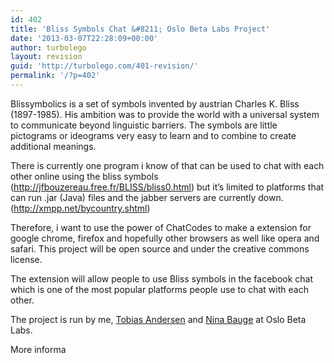 ```yaml
---
id: 402
title: 'Bliss Symbols Chat &#8211; Oslo Beta Labs Project'
date: '2013-03-07T22:28:09+00:00'
author: turbolego
layout: revision
guid: 'http://turbolego.com/401-revision/'
permalink: '/?p=402'
---
```


Blissymbolics is a set of symbols invented by austrian Charles K. Bliss (1897-1985). His ambition was to provide the world with a universal system to communicate beyond linguistic barriers. The symbols are little pictograms or ideograms very easy to learn and to combine to create additional meanings.

There is currently one program i know of that can be used to chat with each other online using the bliss symbols (http://jfbouzereau.free.fr/BLISS/bliss0.html) but it’s limited to platforms that can run .jar (Java) files and the jabber servers are currently down. (http://xmpp.net/bycountry.shtml)

Therefore, i want to use the power of ChatCodes to make a extension for google chrome, firefox and hopefully other browsers as well like opera and safari. This project will be open source and under the creative commons license.

The extension will allow people to use Bliss symbols in the facebook chat which is one of the most popular platforms people use to chat with each other.

The project is run by me, [Tobias Andersen](http://www.facebook.com/turbolego "http://www.facebook.com/turbolego") and [Nina Bauge](http://www.facebook.com/stikling "http://www.facebook.com/stikling") at Oslo Beta Labs.

More informa